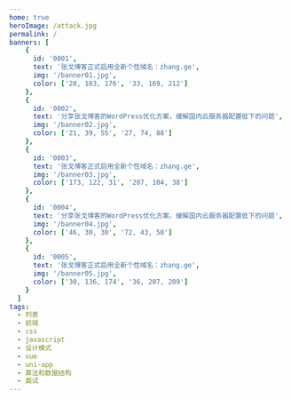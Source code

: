 ```yaml
---
home: true
heroImage: /attack.jpg
permalink: /
banners: [
    {
      id: '0001',
      text: '张戈博客正式启用全新个性域名：zhang.ge',
      img: '/banner01.jpg',
      color: ['28, 103, 176', '33, 169, 212']
    },
    {
      id: '0002',
      text: '分享张戈博客的WordPress优化方案，缓解国内云服务器配置低下的问题',
      img: '/banner02.jpg',
      color: ['21, 39, 55', '27, 74, 88']
    },
    {
      id: '0003',
      text: '张戈博客正式启用全新个性域名：zhang.ge',
      img: '/banner03.jpg',
      color: ['173, 122, 31', '207, 104, 38']
    },
    {
      id: '0004',
      text: '分享张戈博客的WordPress优化方案，缓解国内云服务器配置低下的问题',
      img: '/banner04.jpg',
      color: ['46, 30, 30', '72, 43, 50']
    },
    {
      id: '0005',
      text: '张戈博客正式启用全新个性域名：zhang.ge',
      img: '/banner05.jpg',
      color: ['30, 136, 174', '36, 207, 209']
    }
  ]
tags: 
  - 列表
  - 前端
  - css
  - javascript
  - 设计模式
  - vue
  - uni-app
  - 算法和数据结构
  - 面试
---
```

